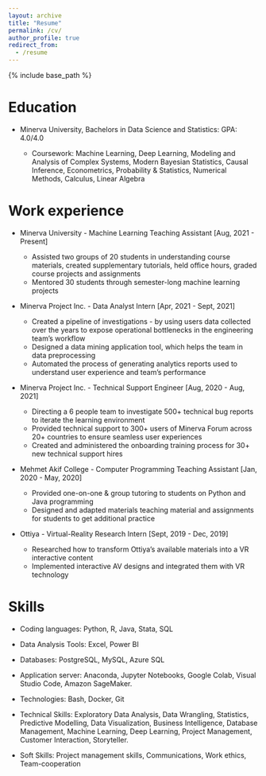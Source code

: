```yaml
---
layout: archive
title: "Resume"
permalink: /cv/
author_profile: true
redirect_from:
  - /resume
---
```


{% include base_path %}

Education
======
* Minerva University, Bachelors in Data Science and Statistics: GPA: 4.0/4.0

  * Coursework: Machine Learning, Deep Learning, Modeling and Analysis of Complex Systems, Modern Bayesian Statistics, Causal Inference, Econometrics, Probability & Statistics, Numerical Methods, Calculus, Linear Algebra
  
Work experience
======
* Minerva University - Machine Learning Teaching Assistant [Aug, 2021 - Present]
  * Assisted two groups of 20 students in understanding course materials, created supplementary tutorials, held
office hours, graded course projects and assignments
  * Mentored 30 students through semester-long machine learning projects

* Minerva Project Inc. - Data Analyst Intern [Apr, 2021 - Sept, 2021]
  * Created a pipeline of investigations - by using users data collected over the years to expose operational bottlenecks in the engineering team’s workflow
  * Designed a data mining application tool, which helps the team in data preprocessing
  * Automated the process of generating analytics reports used to understand user experience and team’s performance

* Minerva Project Inc. - Technical Support Engineer [Aug, 2020 - Aug, 2021]
  * Directing a 6 people team to investigate 500+ technical bug reports to iterate the learning environment
  * Provided technical support to 300+ users of Minerva Forum across 20+ countries to ensure seamless user experiences
  * Created and administered the onboarding training process for 30+ new technical support hires

* Mehmet Akif College - Computer Programming Teaching Assistant [Jan, 2020 - May, 2020]
  * Provided one-on-one & group tutoring to students on Python and Java programming
  * Designed and adapted materials teaching material and assignments for students to get additional practice

* Ottiya - Virtual-Reality Research Intern [Sept, 2019 - Dec, 2019]
  * Researched how to transform Ottiya’s available materials into a VR interactive content
  * Implemented interactive AV designs and integrated them with VR technology

  
Skills
======
* Coding languages: Python, R, Java, Stata, SQL
 
* Data Analysis Tools: Excel, Power BI 

* Databases: PostgreSQL, MySQL, Azure SQL

* Application server: Anaconda, Jupyter Notebooks, Google Colab, Visual Studio Code, Amazon SageMaker.

* Technologies: Bash, Docker, Git

* Technical Skills: Exploratory Data Analysis, Data Wrangling, Statistics, Predictive Modelling, Data Visualization, Business Intelligence, Database Management, Machine Learning, Deep Learning, Project Management, Customer Interaction, Storyteller.

* Soft Skills: Project management skills, Communications, Work ethics, Team-cooperation
